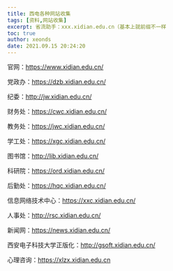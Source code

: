 ```yaml
---
title: 西电各种网站收集
tags: [资料,网站收集]
excerpt: 省流助手：xxx.xidian.edu.cn（基本上就前缀不一样
toc: true
author: xeonds
date: 2021.09.15 20:24:20
---
```

官网：<https://www.xidian.edu.cn/>

党政办：<https://dzb.xidian.edu.cn/>

纪委：<http://jw.xidian.edu.cn/>

财务处：<https://cwc.xidian.edu.cn/>

教务处：<https://jwc.xidian.edu.cn/>

学工处：<https://xgc.xidian.edu.cn/>

图书馆：<http://lib.xidian.edu.cn/>

科研院：<https://ord.xidian.edu.cn/>

后勤处：<https://hqc.xidian.edu.cn/>

信息网络技术中心：<https://xxc.xidian.edu.cn/>

人事处：<http://rsc.xidian.edu.cn/>

新闻网：<https://news.xidian.edu.cn/>

西安电子科技大学正版化：<http://gsoft.xidian.edu.cn/>

心理咨询：<https://xlzx.xidian.edu.cn>
